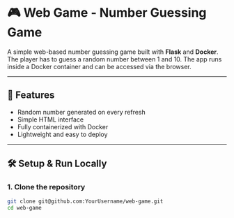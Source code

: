 # 🎮 Web Game - Number Guessing Game  

A simple web-based number guessing game built with **Flask** and **Docker**.  
The player has to guess a random number between 1 and 10. The app runs inside a Docker container and can be accessed via the browser.  

---

## 🚀 Features
- Random number generated on every refresh  
- Simple HTML interface  
- Fully containerized with Docker  
- Lightweight and easy to deploy  

---

## 🛠️ Setup & Run Locally  

### 1. Clone the repository  
```bash
git clone git@github.com:YourUsername/web-game.git
cd web-game

